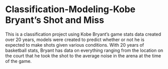 # Classification-Modeling-Kobe Bryant’s Shot and Miss
This is a classification project using Kobe Bryant’s game stats data created over 20 years, models were created to predict whether or not he is expected to make shots given various conditions. With 20 years of basketball stats, Bryant has data on everything ranging from the location on the court that he took the shot to the average noise in the arena at the time of the game. 
